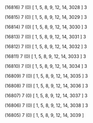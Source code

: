(16816) 7 (0) [ 1, 5, 8, 9, 12, 14, 3028 ] 3 


(16815) 7 (0) [ 1, 5, 8, 9, 12, 14, 3029 ] 3 


(16814) 7 (0) [ 1, 5, 8, 9, 12, 14, 3030 ] 3 


(16813) 7 (0) [ 1, 5, 8, 9, 12, 14, 3031 ] 3 


(16812) 7 (0) [ 1, 5, 8, 9, 12, 14, 3032 ] 3 


(16811) 7 (0) [ 1, 5, 8, 9, 12, 14, 3033 ] 3 


(16810) 7 (0) [ 1, 5, 8, 9, 12, 14, 3034 ] 3 


(16809) 7 (0) [ 1, 5, 8, 9, 12, 14, 3035 ] 3 


(16808) 7 (0) [ 1, 5, 8, 9, 12, 14, 3036 ] 3 


(16807) 7 (0) [ 1, 5, 8, 9, 12, 14, 3037 ] 3 


(16806) 7 (0) [ 1, 5, 8, 9, 12, 14, 3038 ] 3 


(16805) 7 (0) [ 1, 5, 8, 9, 12, 14, 3039 ]  

